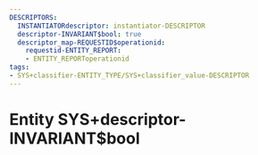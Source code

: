 ```yaml
---
DESCRIPTORS:
  INSTANTIATORdescriptor: instantiator-DESCRIPTOR
  descriptor-INVARIANT$bool: true
  descriptor_map-REQUESTID$operationid:
    requestid-ENTITY_REPORT:
    - ENTITY_REPORToperationid
tags:
- SYS+classifier-ENTITY_TYPE/SYS+classifier_value-DESCRIPTOR
---
```

# Entity SYS+descriptor-INVARIANT$bool

